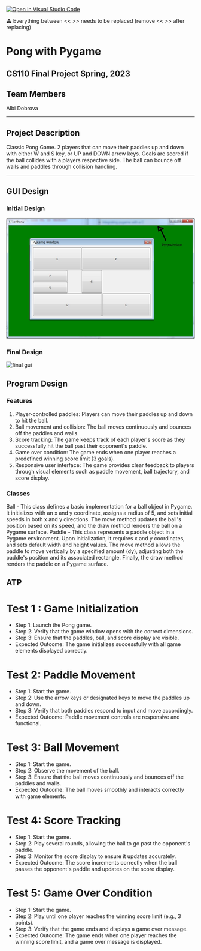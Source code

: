 [![Open in Visual Studio Code](https://classroom.github.com/assets/open-in-vscode-718a45dd9cf7e7f842a935f5ebbe5719a5e09af4491e668f4dbf3b35d5cca122.svg)](https://classroom.github.com/online_ide?assignment_repo_id=14588114&assignment_repo_type=AssignmentRepo)

:warning: Everything between << >> needs to be replaced (remove << >> after replacing)

# Pong with Pygame
## CS110 Final Project Spring, 2023

## Team Members

Albi Dobrova

***

## Project Description

Classic Pong Game. 2 players that can move their paddles up and down with either W and S key, or UP and DOWN arrow keys. Goals are scored if the ball collides with a players respective side. The ball can bounce off walls and paddles through collision handling.

***    

## GUI Design

### Initial Design

![initial gui](assets/gui.jpg)

### Final Design

![final gui](assets/finalgui.jpg)

## Program Design

### Features

1. Player-controlled paddles: Players can move their paddles up and down to hit the ball.
2. Ball movement and collision: The ball moves continuously and bounces off the paddles and walls.
3. Score tracking: The game keeps track of each player's score as they successfully hit the ball past their opponent's paddle.
4. Game over condition: The game ends when one player reaches a predefined winning score limit (3 goals).
5. Responsive user interface: The game provides clear feedback to players through visual elements such as paddle movement, ball trajectory, and score display.

### Classes

Ball - This class defines a basic implementation for a ball object in Pygame. It initializes with an x and y coordinate, assigns a radius of 5, and sets initial speeds in both x and y directions. The move method updates the ball's position based on its speed, and the draw method renders the ball on a Pygame surface.
Paddle - This class represents a paddle object in a Pygame environment. Upon initialization, it requires x and y coordinates, and sets default width and height values. The move method allows the paddle to move vertically by a specified amount (dy), adjusting both the paddle's position and its associated rectangle. Finally, the draw method renders the paddle on a Pygame surface.

## ATP

# Test 1 : Game Initialization

- Step 1: Launch the Pong game.
- Step 2: Verify that the game window opens with the correct dimensions.
- Step 3: Ensure that the paddles, ball, and score display are visible.
- Expected Outcome: The game initializes successfully with all game elements displayed correctly.

# Test 2: Paddle Movement

- Step 1: Start the game.
- Step 2: Use the arrow keys or designated keys to move the paddles up and down.
- Step 3: Verify that both paddles respond to input and move accordingly.
- Expected Outcome: Paddle movement controls are responsive and functional.

# Test 3: Ball Movement

- Step 1: Start the game.
- Step 2: Observe the movement of the ball.
- Step 3: Ensure that the ball moves continuously and bounces off the paddles and walls.
- Expected Outcome: The ball moves smoothly and interacts correctly with game elements.

# Test 4: Score Tracking

- Step 1: Start the game.
- Step 2: Play several rounds, allowing the ball to go past the opponent's paddle.
- Step 3: Monitor the score display to ensure it updates accurately.
- Expected Outcome: The score increments correctly when the ball passes the opponent's paddle and updates on the score display.

# Test 5: Game Over Condition

- Step 1: Start the game.
- Step 2: Play until one player reaches the winning score limit (e.g., 3 points).
- Step 3: Verify that the game ends and displays a game over message.
- Expected Outcome: The game ends when one player reaches the winning score limit, and a game over message is displayed.